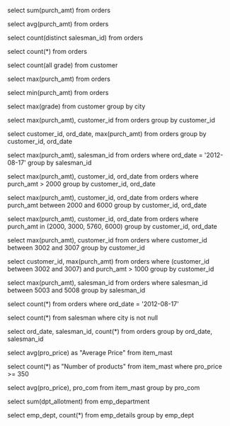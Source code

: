 select sum(purch_amt) from orders

select avg(purch_amt) from orders

select count(distinct salesman_id) from orders

select count(*) from orders

select count(all grade) from customer

select max(purch_amt) from orders

select min(purch_amt) from orders

select max(grade) from customer group by city

select max(purch_amt), customer_id from orders group by customer_id

select customer_id, ord_date, max(purch_amt) from orders group by customer_id, ord_date

select max(purch_amt), salesman_id from orders where ord_date = '2012-08-17' group by salesman_id

select max(purch_amt), customer_id, ord_date from orders where purch_amt > 2000 group by customer_id, ord_date

select max(purch_amt), customer_id, ord_date from orders where purch_amt between 2000 and 6000 group by customer_id, ord_date

select max(purch_amt), customer_id, ord_date from orders where purch_amt in (2000, 3000, 5760, 6000) group by customer_id, ord_date

select max(purch_amt), customer_id from orders where customer_id between 3002 and 3007 group by customer_id

select customer_id, max(purch_amt) from orders where (customer_id between 3002 and 3007) and purch_amt > 1000 group by customer_id

select max(purch_amt), salesman_id from orders where salesman_id between 5003 and 5008 group by salesman_id

select count(*) from orders where ord_date = '2012-08-17'

select count(*) from salesman where city is not null

select ord_date, salesman_id, count(*) from orders group by ord_date, salesman_id

select avg(pro_price) as "Average Price" from item_mast

select count(*) as "Number of products" from item_mast where pro_price >= 350

select avg(pro_price), pro_com from item_mast group by pro_com

select sum(dpt_allotment) from emp_department

select emp_dept, count(*) from emp_details group by emp_dept